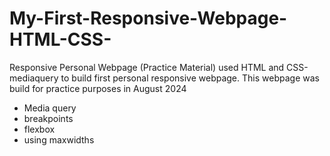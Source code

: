 # My-First-Responsive-Webpage-HTML-CSS-
Responsive Personal Webpage (Practice Material)
used HTML and CSS-mediaquery to build first personal responsive webpage.
This webpage was build for practice purposes in August 2024
- Media query
- breakpoints
- flexbox
- using maxwidths

